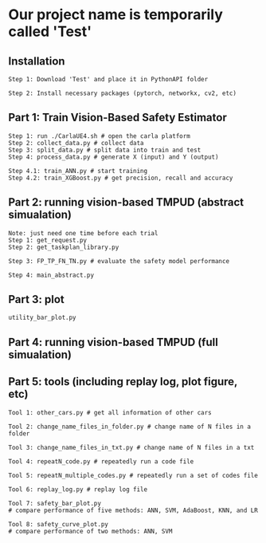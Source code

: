 # Our project name is temporarily called 'Test'

## Installation
```
Step 1: Download 'Test' and place it in PythonAPI folder
```

```
Step 2: Install necessary packages (pytorch, networkx, cv2, etc)
```

## Part 1: Train Vision-Based Safety Estimator
```
Step 1: run ./CarlaUE4.sh # open the carla platform
Step 2: collect_data.py # collect data
Step 3: split_data.py # split data into train and test
Step 4: process_data.py # generate X (input) and Y (output)
```

```
Step 4.1: train_ANN.py # start training
Step 4.2: train_XGBoost.py # get precision, recall and accuracy
```

## Part 2: running vision-based TMPUD (abstract simualation)
```
Note: just need one time before each trial
Step 1: get_request.py
Step 2: get_taskplan_library.py
```

```
Step 3: FP_TP_FN_TN.py # evaluate the safety model performance
```

```
Step 4: main_abstract.py
```

## Part 3: plot
```
utility_bar_plot.py
```

## Part 4: running vision-based TMPUD (full simualation)

## Part 5: tools (including replay log, plot figure, etc)
```
Tool 1: other_cars.py # get all information of other cars
```

```
Tool 2: change_name_files_in_folder.py # change name of N files in a folder
```

```
Tool 3: change_name_files_in_txt.py # change name of N files in a txt
```

```
Tool 4: repeatN_code.py # repeatedly run a code file
```

```
Tool 5: repeatN_multiple_codes.py # repeatedly run a set of codes file
```

```
Tool 6: replay_log.py # replay log file
```

```
Tool 7: safety_bar_plot.py
# compare performance of five methods: ANN, SVM, AdaBoost, KNN, and LR
```

```
Tool 8: safety_curve_plot.py
# compare performance of two methods: ANN, SVM
```